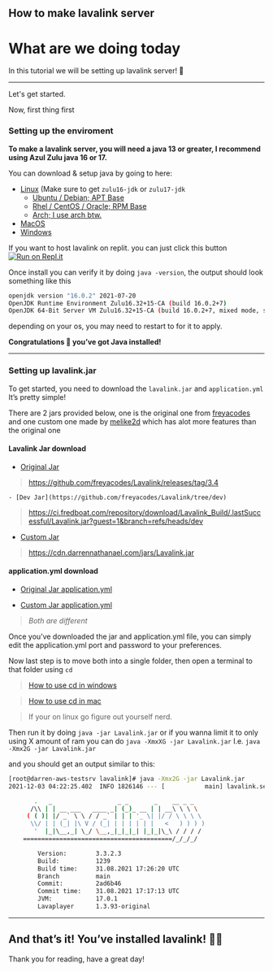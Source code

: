 ## How to make lavalink server

# What are we doing today

In this tutorial we will be setting up lavalink server! 🎉

---

Let's get started.

Now, first thing first

### Setting up the enviroment
**To make a lavalink server, you will need a java 13 or greater, I recommend using Azul Zulu java 16 or 17.**

You can download & setup java by going to here:
- [Linux](https://www.azul.com/downloads/?os=linux&package=jdk) (Make sure to get `zulu16-jdk` or `zulu17-jdk`
    - [Ubuntu / Debian; APT Base](https://docs.azul.com/core/zulu-openjdk/install/debian)
    - [Rhel / CentOS / Oracle; RPM Base](https://docs.azul.com/core/zulu-openjdk/install/rpm-based-linux)
    - [Arch; I use arch btw.](https://aur.archlinux.org/packages/zulu-16-bin/)
- [MacOS](https://www.azul.com/downloads/?os=macos&package=jdk)
- [Windows](https://www.azul.com/downloads/?os=windows&package=jdk)

If you want to host lavalink on replit. you can just click this button
[![Run on Repl.it](https://repl.it/badge/github/DarrenOfficial/lavalink-replit)](https://repl.it/github/DarrenOfficial/lavalink-replit)

Once install you can verify it by doing `java -version`, the output should look something like this

```bash
openjdk version "16.0.2" 2021-07-20
OpenJDK Runtime Environment Zulu16.32+15-CA (build 16.0.2+7)
OpenJDK 64-Bit Server VM Zulu16.32+15-CA (build 16.0.2+7, mixed mode, sharing)
```

depending on your os, you may need to restart to for it to apply.


**Congratulations 🥳 you’ve got Java installed!**

---
### Setting up lavalink.jar
To get started, you need to download the `lavalink.jar` and `application.yml` It’s pretty simple!

There are 2 jars provided below, one is the original one from [freyacodes](https://github.com/freyacodes) and one custom one made by [melike2d](https://github.com/melike2d) which has alot more features than the original one

#### Lavalink Jar download

- [Original Jar](https://github.com/freyacodes/Lavalink/releases/tag/3.4)
> https://github.com/freyacodes/Lavalink/releases/tag/3.4

    - [Dev Jar](https://github.com/freyacodes/Lavalink/tree/dev)
> https://ci.fredboat.com/repository/download/Lavalink_Build/.lastSuccessful/Lavalink.jar?guest=1&branch=refs/heads/dev

- [Custom Jar](https://github.com/melike2d/lavalink) 
> https://cdn.darrennathanael.com/jars/Lavalink.jar


#### application.yml download

- [Original Jar application.yml](https://github.com/freyacodes/Lavalink/blob/master/LavalinkServer/application.yml.example)

- [Custom Jar application.yml](https://cdn.darrennathanael.com/jars/application.yml)

> *Both are different*

Once you’ve downloaded the jar and application.yml file, you can simply edit the application.yml port and password to your preferences.

Now last step is to move both into a single folder, then open a terminal to that folder using `cd`
> [How to use cd in windows](https://www.howtogeek.com/659411/how-to-change-directories-in-command-prompt-on-windows-10/)

> [How to use cd in mac](https://www.macworld.com/article/221277/command-line-navigating-files-folders-mac-terminal.html)

> If your on linux go figure out yourself nerd.

Then run it by doing `java -jar Lavalink.jar` or if you wanna limit it to only using X amount of ram you can do `java -XmxXG -jar Lavalink.jar` I.e. `java -Xmx2G -jar Lavalink.jar`


and you should get an output similar to this:
```bash
[root@darren-aws-testsrv lavalink]# java -Xmx2G -jar Lavalink.jar 
2021-12-03 04:22:25.402  INFO 1826146 --- [           main] lavalink.server.Launcher                 : 

       .   _                  _ _       _    __ _ _
      /\\ | | __ ___   ____ _| (_)_ __ | | __\ \ \ \
     ( ( )| |/ _` \ \ / / _` | | | '_ \| |/ / \ \ \ \
      \\/ | | (_| |\ V / (_| | | | | | |   <   ) ) ) )
       '  |_|\__,_| \_/ \__,_|_|_|_| |_|_|\_\ / / / /
    =========================================/_/_/_/

        Version:        3.3.2.3
        Build:          1239
        Build time:     31.08.2021 17:26:20 UTC
        Branch          main
        Commit:         2ad6b46
        Commit time:    31.08.2021 17:17:13 UTC
        JVM:            17.0.1
        Lavaplayer      1.3.93-original
```

---
## And that’s it! You’ve installed lavalink! 🎉🥳

Thank you for reading, have a great day!
